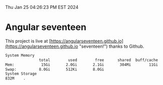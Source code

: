 Thu Jan 25 04:26:23 PM EST 2024

# Angular seventeen


This project is live at [https://angularseventeen.github.io](https://angularseventeen.github.io "seventeen!") thanks to Github.

```bash
System Memory
               total        used        free      shared  buff/cache   available
Mem:            15Gi       2.0Gi       2.1Gi       304Mi        11Gi        13Gi
Swap:          8.0Gi       512Ki       8.0Gi
System Storage
832M	.

